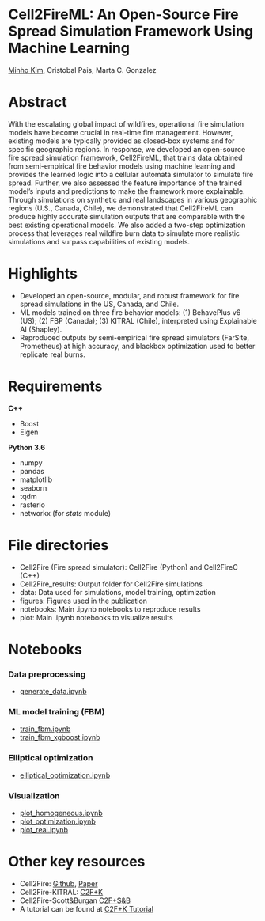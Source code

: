 # Cell2FireML: An Open-Source Fire Spread Simulation Framework Using Machine Learning
[Minho Kim](https://minho.me), Cristobal Pais, Marta C. Gonzalez

# Abstract
With the escalating global impact of wildfires, operational fire simulation models have become crucial in real-time fire management. However, existing models are typically provided as closed-box systems and for specific geographic regions. In response, we developed an open-source fire spread simulation framework, Cell2FireML, that trains data obtained from semi-empirical fire behavior models using machine learning and provides the learned logic into a cellular automata simulator to simulate fire spread. Further, we also assessed the feature importance of the trained model’s inputs and predictions to make the framework more explainable. Through simulations on synthetic and real landscapes in various geographic regions (U.S., Canada, Chile), we demonstrated that Cell2FireML can produce highly accurate simulation outputs that are comparable with the best existing operational models. We also added a two-step optimization process that leverages real wildfire burn data to simulate more realistic simulations and surpass capabilities of existing models.


# Highlights
* Developed an open-source, modular, and robust framework for fire spread simulations in the US, Canada, and Chile.
* ML models trained on three fire behavior models: (1) BehavePlus v6 (US); (2) FBP (Canada); (3) KITRAL (Chile), interpreted using Explainable AI (Shapley).
* Reproduced outputs by semi-empirical fire spread simulators (FarSite, Prometheus) at high accuracy, and blackbox optimization used to better replicate real burns.

# Requirements
**C++**
- Boost
- Eigen

**Python 3.6**
- numpy
- pandas
- matplotlib
- seaborn
- tqdm
- rasterio
- networkx (for *stats* module)

# File directories
* Cell2Fire (Fire spread simulator): Cell2Fire (Python) and Cell2FireC (C++)
* Cell2Fire_results: Output folder for Cell2Fire simulations
* data: Data used for simulations, model training, optimization
* figures: Figures used in the publication
* notebooks: Main .ipynb notebooks to reproduce results
* plot: Main .ipynb notebooks to visualize results

# Notebooks
### Data preprocessing
* [generate_data.ipynb](notebooks/generate_data.ipynb)

### ML model training (FBM)
* [train_fbm.ipynb](notebooks/train_fbm.ipnb)
* [train_fbm_xgboost.ipynb](notebooks/train_fbm_xgboost.ipynb)

### Elliptical optimization
* [elliptical_optimization.ipynb](notebooks/elliptical_optimization.ipynb)

### Visualization
* [plot_homogeneous.ipynb](notebooks/plot_homogeneous.ipynb)
* [plot_optimization.ipynb](notebooks/plot_optimization.ipynb)
* [plot_real.ipynb](notebooks/plot_real.iypnb)

# Other key resources
* Cell2Fire: [Github](https://github.com/cell2fire/Cell2Fire), [Paper](https://www.frontiersin.org/articles/10.3389/ffgc.2021.692706/full)
* Cell2Fire-KITRAL: [C2F+K](https://github.com/fire2a/C2FK)
* Cell2Fire-Scott&Burgan [C2F+S&B](https://github.com/fire2a/C2FSB)
* A tutorial can be found at [C2F+K Tutorial](https://docs.google.com/presentation/d/1Y6fPAhDrSThGSvYFvqdccXTvVrUcvbHZsDLAwbfMD18/edit?usp=sharing)
